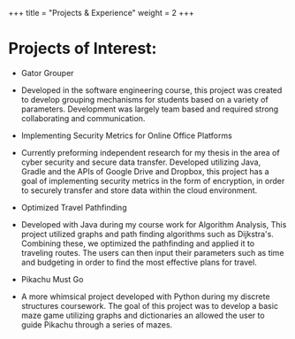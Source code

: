 +++
title = "Projects & Experience"
weight = 2
+++

# Projects of Interest:

* Gator Grouper
 * Developed in the software engineering course, this project was created to develop grouping mechanisms for students based on a variety of parameters. Development was largely team based and required strong collaborating and communication.

* Implementing Security Metrics for Online Office Platforms
 * Currently preforming independent research for my thesis in the area of cyber security and secure data transfer. Developed utilizing Java, Gradle and the APIs of Google Drive and Dropbox, this project has a goal of implementing security metrics in the form of encryption, in order to securely transfer and store data within the cloud environment.

* Optimized Travel Pathfinding
 * Developed with Java during my course work for Algorithm Analysis, This project utilized graphs and path finding algorithms such as Dijkstra's. Combining these, we optimized the pathfinding and applied it to traveling routes. The users can then input their parameters such as time and budgeting in order to find the most effective plans for travel.

* Pikachu Must Go
 * A more whimsical project developed with Python during my discrete structures coursework. The goal of this project was to develop a basic maze game utilizing graphs and dictionaries an allowed the user to guide Pikachu through a series of mazes.
